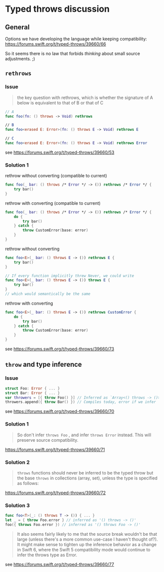 # Typed throws discussion

## General

Options we have developing the language while keeping compatibility: https://forums.swift.org/t/typed-throws/39660/66

So it seems there is no law that forbids *thinking* about small source adjustments. ;)

## `rethrows`

### Issue

> the key question with rethrows, which is whether the signature of A below is equivalent to that of B or that of C

```swift
// A
func foo(fn: () throws -> Void) rethrows

// B
func foo<erased E: Error>(fn: () throws E -> Void) rethrows E

// C
func foo<erased E: Error>(fn: () throws E -> Void) rethrows Error
```

see https://forums.swift.org/t/typed-throws/39660/53

### Solution 1

rethrow without converting (compatible to current)

```swift
func foo(_ bar: () throws /* Error */ -> ()) rethrows /* Error */ {
    try bar()
}
```

rethrow with converting (compatible to current)

```swift
func foo(_ bar: () throws /* Error */ -> ()) rethrows /* Error */ {
    do {
        try bar()
    } catch {
        throw CustomError(base: error)
    }
}
```

rethrow without converting

```swift
func foo<E>(_ bar: () throws E -> ()) rethrows E {
    try bar()
}

// If every function implicitly threw Never, we could write
func foo<E>(_ bar: () throws E -> ()) throws E {
    try bar()
}
// which would semantically be the same
```

rethrow with converting

```swift
func foo<E>(_ bar: () throws E -> ()) rethrows CustomError {
    do {
        try bar()
    } catch {
        throw CustomError(base: error)
    }
}
```

see https://forums.swift.org/t/typed-throws/39660/73

## `throw` and type inference

### Issue

```swift
struct Foo: Error { ... }
struct Bar: Error { ... }
var throwers = [{ throw Foo() }] // Inferred as `Array<() throws -> ()>`, or `Array<() throws Foo -> ()>`?
throwers.append({ throw Bar() }) // Compiles today, error if we infer `throws Foo`
```

see https://forums.swift.org/t/typed-throws/39660/70

### Solution 1

> So don't infer `throws Foo` , and infer `throws Error` instead. This will preserve source compatibility.

https://forums.swift.org/t/typed-throws/39660/71

### Solution 2

> `throws` functions should never be inferred to be the typed throw but the base `throws` in collections (array, set), unless the type is specified as follows:

https://forums.swift.org/t/typed-throws/39660/72

### Solution 3

```swift
func foo<T>(_: () throws T -> ()) { ... }
let _ = { throw Foo.error } // inferred as '() throws -> ()'
foo({ throws Foo.error }) // inferred as '() throws Foo -> ()'
```

> It also seems fairly likely to me that the source break wouldn't be that large (unless there's a more common use-case I haven't thought of?). It might make sense to tighten up the inference behavior as a change in Swift 6, where the Swift 5 compatibility mode would continue to infer the throws type as Error.

see https://forums.swift.org/t/typed-throws/39660/77
